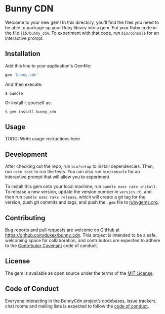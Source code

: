 # Bunny CDN

Welcome to your new gem! In this directory, you'll find the files you need to be able to package up your Ruby library into a gem. Put your Ruby code in the file `lib/bunny_cdn`. To experiment with that code, run `bin/console` for an interactive prompt.

## Installation

Add this line to your application's Gemfile:

```ruby
gem 'bunny_cdn'
```

And then execute:

    $ bundle

Or install it yourself as:

    $ gem install bunny_cdn

## Usage

TODO: Write usage instructions here

## Development

After checking out the repo, run `bin/setup` to install dependencies. Then, run `rake test` to run the tests. You can also run `bin/console` for an interactive prompt that will allow you to experiment.

To install this gem onto your local machine, run `bundle exec rake install`. To release a new version, update the version number in `version.rb`, and then run `bundle exec rake release`, which will create a git tag for the version, push git commits and tags, and push the `.gem` file to [rubygems.org](https://rubygems.org).

## Contributing

Bug reports and pull requests are welcome on GitHub at https://github.com/dukex/bunny_cdn. This project is intended to be a safe, welcoming space for collaboration, and contributors are expected to adhere to the [Contributor Covenant](http://contributor-covenant.org) code of conduct.

## License

The gem is available as open source under the terms of the [MIT License](https://opensource.org/licenses/MIT).

## Code of Conduct

Everyone interacting in the BunnyCdn project’s codebases, issue trackers, chat rooms and mailing lists is expected to follow the [code of conduct](https://github.com/dukex/bunny_cdn/blob/master/CODE_OF_CONDUCT.md).
